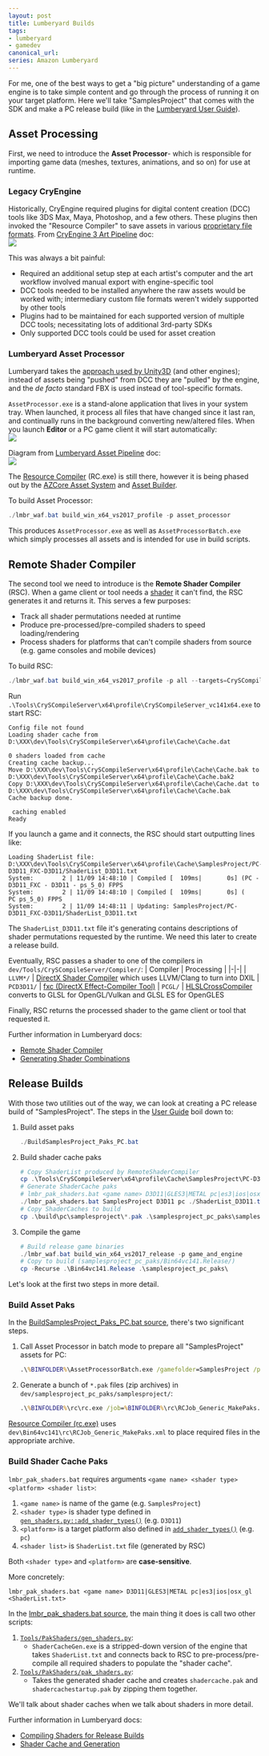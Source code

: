 ```yaml
---
layout: post
title: Lumberyard Builds
tags:
- lumberyard
- gamedev
canonical_url: 
series: Amazon Lumberyard
---
```


For me, one of the best ways to get a "big picture" understanding of a game engine is to take simple content and go through the process of running it on your target platform.  Here we'll take "SamplesProject" that comes with the SDK and make a PC release build (like in the 
[Lumberyard User Guide](https://docs.aws.amazon.com/lumberyard/latest/userguide/game-build-release.html)).

## Asset Processing

First, we need to introduce the __Asset Processor__- which is responsible for importing game data (meshes, textures, animations, and so on) for use at runtime.

### Legacy CryEngine

Historically, CryEngine required plugins for digital content creation (DCC) tools like 3DS Max, Maya, Photoshop, and a few others.  These plugins then invoked the "Resource Compiler" to save assets in various [proprietary file formats](https://docs.cryengine.com/display/SDKDOC2/DCC+Tool+Basics).  From [CryEngine 3 Art Pipeline](https://docs.cryengine.com/display/SDKDOC2/Art+Pipeline) doc:  
![](/assets/ce3_asset_pipeline.png)

This was always a bit painful:
- Required an additional setup step at each artist's computer and the art workflow involved manual export with engine-specific tool
- DCC tools needed to be installed anywhere the raw assets would be worked with; intermediary custom file formats weren't widely supported by other tools
- Plugins had to be maintained for each supported version of multiple DCC tools; necessitating lots of additional 3rd-party SDKs
- Only supported DCC tools could be used for asset creation

### Lumberyard Asset Processor

Lumberyard takes the [approach used by Unity3D](https://docs.unity3d.com/Manual/3D-formats.html) (and other engines); instead of assets being "pushed" from DCC they are "pulled" by the engine, and the _de facto_ standard FBX is used instead of tool-specific formats.

`AssetProcessor.exe` is a stand-alone application that lives in your system tray.  When launched, it process all files that have changed since it last ran, and continually runs in the background converting new/altered files.  When you launch __Editor__ or a PC game client it will start automatically:  
![](/assets/lmbr_assetproc_notify.png)

Diagram from [Lumberyard Asset Pipeline](https://docs.aws.amazon.com/lumberyard/latest/userguide/asset-pipeline-intro.html) doc:  
![](/assets/lmbr_asset_pipeline.png)

The [Resource Compiler](https://docs.aws.amazon.com/lumberyard/latest/userguide/asset-pipeline-rc.html) (RC.exe) is still there, however it is being phased out by the [AZCore Asset System](https://docs.aws.amazon.com/lumberyard/latest/userguide/asset-pipeline-asset-system-programming.html) and [Asset Builder](https://docs.aws.amazon.com/lumberyard/latest/userguide/asset-builder-custom.html).

To build Asset Processor:
```powershell
./lmbr_waf.bat build_win_x64_vs2017_profile -p asset_processor
```

This produces `AssetProcessor.exe` as well as `AssetProcessorBatch.exe` which simply processes all assets and is intended for use in build scripts.

## Remote Shader Compiler

The second tool we need to introduce is the __Remote Shader Compiler__ (RSC).  When a game client or tool needs a [shader](https://en.wikipedia.org/wiki/Shader) it can't find, the RSC generates it and returns it.  This serves a few purposes:
- Track all shader permutations needed at runtime
- Produce pre-processed/pre-compiled shaders to speed loading/rendering
- Process shaders for platforms that can't compile shaders from source (e.g. game consoles and mobile devices)

To build RSC:
```powershell
./lmbr_waf.bat build_win_x64_vs2017_profile -p all --targets=CrySCompileServer
```

Run `.\Tools\CrySCompileServer\x64\profile\CrySCompileServer_vc141x64.exe` to start RSC:
```
Config file not found
Loading shader cache from D:\XXX\dev\Tools\CrySCompileServer\x64\profile\Cache\Cache.dat

0 shaders loaded from cache
Creating cache backup...
Move D:\XXX\dev\Tools\CrySCompileServer\x64\profile\Cache\Cache.bak to D:\XXX\dev\Tools\CrySCompileServer\x64\profile\Cache\Cache.bak2
Copy D:\XXX\dev\Tools\CrySCompileServer\x64\profile\Cache\Cache.dat to D:\XXX\dev\Tools\CrySCompileServer\x64\profile\Cache\Cache.bak
Cache backup done.

 caching enabled
Ready
```

If you launch a game and it connects, the RSC should start outputting lines like:
```
Loading ShaderList file: D:\XXX\dev\Tools\CrySCompileServer\x64\profile\Cache\SamplesProject/PC-D3D11_FXC-D3D11/ShaderList_D3D11.txt
System:        2 | 11/09 14:48:10 | Compiled [  109ms|       0s] (PC - D3D11_FXC - D3D11 - ps_5_0) FPPS
System:        2 | 11/09 14:48:10 | Compiled [  109ms|       0s] (   PC ps_5_0) FPPS
System:        2 | 11/09 14:48:11 | Updating: SamplesProject/PC-D3D11_FXC-D3D11/ShaderList_D3D11.txt
```

The `ShaderList_D3D11.txt` file it's generating contains descriptions of shader permutations requested by the runtime.  We need this later to create a release build.

Eventually, RSC passes a shader to one of the compilers in `dev/Tools/CrySCompileServer/Compiler/`:
| Compiler | Processing |
|-|-|
| `LLVM*/` | [DirectX Shader Compiler](https://github.com/microsoft/DirectXShaderCompiler) which uses LLVM/Clang to turn into DXIL
| `PCD3D11/` | [fxc (DirectX Effect-Compiler Tool)](https://docs.microsoft.com/en-us/windows/win32/direct3dtools/fxc)
| `PCGL/` | [HLSLCrossCompiler](https://github.com/Unity-Technologies/HLSLcc) converts to GLSL for OpenGL/Vulkan and GLSL ES for OpenGLES

Finally, RSC returns the processed shader to the game client or tool that requested it.

Further information in Lumberyard docs:
- [Remote Shader Compiler](https://docs.aws.amazon.com/lumberyard/latest/userguide/mat-shaders-custom-dev-remote-compiler.html)
- [Generating Shader Combinations](https://docs.aws.amazon.com/lumberyard/latest/userguide/mat-shaders-custom-dev-combinations.html)

## Release Builds

With those two utilities out of the way, we can look at creating a PC release build of "SamplesProject".  The steps in the [User Guide](https://docs.aws.amazon.com/lumberyard/latest/userguide/game-build-release.html) boil down to:

1. Build asset paks
    ```powershell
    ./BuildSamplesProject_Paks_PC.bat
    ```
1. Build shader cache paks
    ```powershell
    # Copy ShaderList produced by RemoteShaderCompiler
    cp .\Tools\CrySCompileServer\x64\profile\Cache\SamplesProject\PC-D3D11_FXC-D3D11\ShaderList_D3D11.txt .
    # Generate ShaderCache paks
    # lmbr_pak_shaders.bat <game name> D3D11|GLES3|METAL pc|es3|ios|osx_gl <ShaderList_X.txt>
    ./lmbr_pak_shaders.bat SamplesProject D3D11 pc ./ShaderList_D3D11.txt
    # Copy ShaderCaches to build
    cp .\build\pc\samplesproject\*.pak .\samplesproject_pc_paks\samplesproject\
    ```
1. Compile the game
    ```powershell
    # Build release game binaries
    ./lmbr_waf.bat build_win_x64_vs2017_release -p game_and_engine
    # Copy to build (samplesproject_pc_paks/Bin64vc141.Release/)
    cp -Recurse .\Bin64vc141.Release .\samplesproject_pc_paks\
    ```

Let's look at the first two steps in more detail.

### Build Asset Paks

In the [BuildSamplesProject_Paks_PC.bat source](https://github.com/aws/lumberyard/blob/1.20/dev/BuildSamplesProject_Paks_PC.bat), there's two significant steps.

1. Call Asset Processor in batch mode to prepare all "SamplesProject" assets for PC:
    ```bat
    .\%BINFOLDER%\AssetProcessorBatch.exe /gamefolder=SamplesProject /platforms=pc
    ```

1. Generate a bunch of `*.pak` files (zip archives) in `dev/samplesproject_pc_paks/samplesproject/`:
    ```bat
    .\%BINFOLDER%\rc\rc.exe /job=%BINFOLDER%\rc\RCJob_Generic_MakePaks.xml /p=pc /game=samplesproject
    ```

[Resource Compiler (rc.exe)](https://docs.aws.amazon.com/lumberyard/latest/userguide/asset-pipeline-rc.html) uses `dev\Bin64vc141\rc\RCJob_Generic_MakePaks.xml` to place required files in the appropriate archive.

### Build Shader Cache Paks

`lmbr_pak_shaders.bat` requires arguments `<game name> <shader type> <platform> <shader list>`:
1. `<game name>` is name of the game (e.g. `SamplesProject`)
1. `<shader type>` is shader type defined in [`gen_shaders.py::add_shader_types()`](https://github.com/aws/lumberyard/blob/1c52b941dcb7d94341fcf21275fe71ff67173ada/dev/Tools/PakShaders/gen_shaders.py#L85) (e.g. `D3D11`)
1. `<platform>` is a target platform also defined in [`add_shader_types()`](https://github.com/aws/lumberyard/blob/1c52b941dcb7d94341fcf21275fe71ff67173ada/dev/Tools/PakShaders/gen_shaders.py#L85) (e.g. `pc`)
1. `<shader list>` is `ShaderList.txt` file (generated by RSC)

Both `<shader type>` and `<platform>` are __case-sensitive__.

More concretely:
```
lmbr_pak_shaders.bat <game name> D3D11|GLES3|METAL pc|es3|ios|osx_gl <ShaderList.txt>
```

In the [lmbr_pak_shaders.bat source](https://github.com/aws/lumberyard/blob/1.20/dev/lmbr_pak_shaders.bat), the main thing it does is call two other scripts:
1. [`Tools/PakShaders/gen_shaders.py`](https://github.com/aws/lumberyard/blob/1.20/dev/Tools/PakShaders/gen_shaders.py):
    - `ShaderCacheGen.exe` is a stripped-down version of the engine that takes `ShaderList.txt` and connects back to RSC to pre-process/pre-compile all required shaders to populate the "shader cache".
1. [`Tools/PakShaders/pak_shaders.py`](https://github.com/aws/lumberyard/blob/1.20/dev/Tools/PakShaders/pak_shaders.py):
    - Takes the generated shader cache and creates `shadercache.pak` and `shadercachestartup.pak` by zipping them together.

We'll talk about shader caches when we talk about shaders in more detail.

Further information in Lumberyard docs:  
- [Compiling Shaders for Release Builds](https://docs.aws.amazon.com/lumberyard/latest/userguide/asset-pipeline-shader-compilation.html)
- [Shader Cache and Generation](https://docs.aws.amazon.com/lumberyard/latest/userguide/mat-shaders-custom-dev-cache-intro.html)
